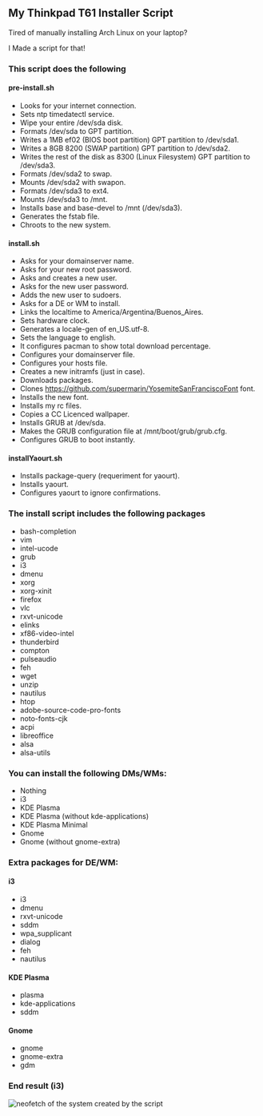 ## My Thinkpad T61 Installer Script

Tired of manually installing Arch Linux on your laptop?

I Made a script for that!

### This script does the following

#### pre-install.sh

* Looks for your internet connection.
* Sets ntp timedatectl service.
* Wipe your entire /dev/sda disk.
* Formats /dev/sda to GPT partition.
* Writes a 1MB ef02 (BIOS boot partition) GPT partition to /dev/sda1.
* Writes a 8GB 8200 (SWAP partition) GPT partition to /dev/sda2.
* Writes the rest of the disk as 8300 (Linux Filesystem) GPT partition to /dev/sda3.
* Formats /dev/sda2 to swap.
* Mounts /dev/sda2 with swapon.
* Formats /dev/sda3 to ext4.
* Mounts /dev/sda3 to /mnt.
* Installs base and base-devel to /mnt (/dev/sda3).
* Generates the fstab file.
* Chroots to the new system.

#### install.sh

* Asks for your domainserver name.
* Asks for your new root password.
* Asks and creates a new user.
* Asks for the new user password.
* Adds the new user to sudoers.
* Asks for a DE or WM to install.
* Links the localtime to America/Argentina/Buenos_Aires.
* Sets hardware clock.
* Generates a locale-gen of en_US.utf-8.
* Sets the language to english.
* It configures pacman to show total download percentage.
* Configures your domainserver file.
* Configures your hosts file.
* Creates a new initramfs (just in case).
* Downloads packages.
* Clones https://github.com/supermarin/YosemiteSanFranciscoFont font.
* Installs the new font.
* Installs my rc files.
* Copies a CC Licenced wallpaper.
* Installs GRUB at /dev/sda.
* Makes the GRUB configuration file at /mnt/boot/grub/grub.cfg.
* Configures GRUB to boot instantly.

#### installYaourt.sh

* Installs package-query (requeriment for yaourt).
* Installs yaourt.
* Configures yaourt to ignore confirmations.

### The install script includes the following packages

* bash-completion
* vim
* intel-ucode
* grub
* i3
* dmenu
* xorg
* xorg-xinit
* firefox
* vlc
* rxvt-unicode
* elinks
* xf86-video-intel
* thunderbird
* compton
* pulseaudio
* feh
* wget
* unzip
* nautilus
* htop
* adobe-source-code-pro-fonts
* noto-fonts-cjk
* acpi
* libreoffice
* alsa
* alsa-utils

### You can install the following DMs/WMs:

* Nothing
* i3
* KDE Plasma
* KDE Plasma (without kde-applications)
* KDE Plasma Minimal
* Gnome
* Gnome (without gnome-extra)

### Extra packages for DE/WM:

#### i3

* i3
* dmenu
* rxvt-unicode
* sddm
* wpa_supplicant
* dialog
* feh
* nautilus

#### KDE Plasma

* plasma
* kde-applications
* sddm

#### Gnome

* gnome
* gnome-extra
* gdm

### End result (i3)

![neofetch of the system created by the script](https://i.imgur.com/wSPUFdf.png)
